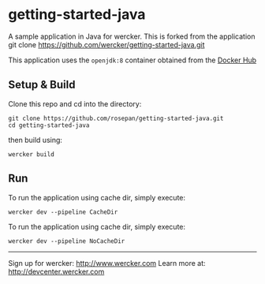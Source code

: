 # getting-started-java

A sample application in Java for wercker. This is forked from the application git clone https://github.com/wercker/getting-started-java.git

This application uses the `openjdk:8` container obtained from the [Docker Hub](https://registry.hub.docker.com/_/openjdk/)

## Setup & Build
Clone this repo and cd into the directory:

```
git clone https://github.com/rosepan/getting-started-java.git
cd getting-started-java
```

then build using:

```
wercker build
```

## Run
To run the application using cache dir, simply execute:

```
wercker dev --pipeline CacheDir
```

To run the application using cache dir, simply execute:

```
wercker dev --pipeline NoCacheDir
```

---
Sign up for wercker: http://www.wercker.com
Learn more at: http://devcenter.wercker.com
